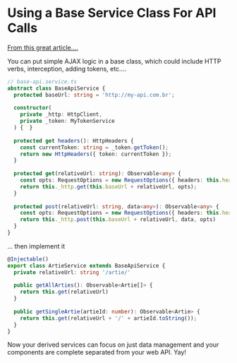 # Using a Base Service Class For API Calls

[From this great article....](https://codeburst.io/angular-best-practices-4bed7ae1d0b7)

You can put simple AJAX logic in a base class, which could include HTTP verbs, interception, adding tokens, etc....
```typescript
// base-api.service.ts
abstract class BaseApiService {
  protected baseUrl: string = 'http://my-api.com.br';
  
  constructor(
    private _http: HttpClient,
    private _token: MyTokenService
  ) {  }
  
  protected get headers(): HttpHeaders {
    const currentToken: string = _token.getToken();
    return new HttpHeaders({ token: currentToken });
  }
  
  protected get(relativeUrl: string): Observable<any> {
    const opts: RequestOptions = new RequestOptions({ headers: this.headers })
    return this._http.get(this.baseUrl + relativeUrl, opts);
  }
  
  protected post(relativeUrl: string, data<any>): Observable<any> {
    const opts: RequestOptions = new RequestOptions({ headers: this.headers })
    return this._http.post(this.baseUrl + relativeUrl, data, opts)
  }  
}
```

... then implement it
```typescript
@Injectable()
export class ArtieService extends BaseApiService {
  private relativeUrl: string '/artie/'
  
  public getAllArties(): Observable<Artie[]> {
    return this.get(relativeUrl)
  }
  
  public getSingleArtie(artieId: number): Observable<Artie> {
    return this.get(relativeUrl + '/' + artieId.toString());
  }
}
```

Now your derived services can focus on just data management and your components are complete separated from your web API. Yay!
